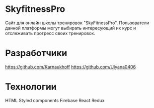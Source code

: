 # SkyfitnessPro
Cайт для онлайн школы тренировок "SkyFitnessPro". Пользователи данной платформы могут выбирать интересующий их курс и отслеживать прогресс своих тренировок.
# Разработчики
https://github.com/Karnaukhoff
https://github.com/Ulyana0406
# Технологии
HTML
Styled components
Firebase
React
Redux

